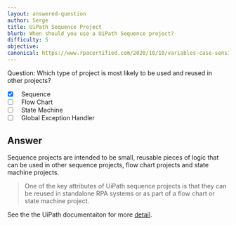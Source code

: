 ```yaml
---
layout: answered-question
author: Serge
title: UiPath Sequence Project
blurb: When should you use a UiPath Sequence project?
difficulty: 5
objective: 
canonical: https://www.rpacertified.com/2020/10/10/variables-case-sensitive-uipath.html
---
```


Question: Which type of project is most likely to be used and reused in other projects?

- [x] &nbsp;  Sequence
- [ ] &nbsp;  Flow Chart
- [ ] &nbsp;  State Machine
- [ ] &nbsp;  Global Exception Handler

## Answer

Sequence projects are intended to be small, reusable pieces of logic that can be used in other sequence projects, flow chart projects and state machine projects.

> One of the key attributes of UiPath sequence projects is that they can be reused in standalone RPA systems or as part of a flow chart or state machine project.

See the the UiPath documentaiton for more [detail](https://docs.uipath.com/studio/v2019/docs/sequences).

